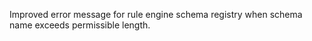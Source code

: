Improved error message for rule engine schema registry when schema name exceeds permissible length.
